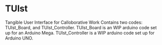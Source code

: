 # TUIst
Tangible User Interface for Calloborative Work
Contains two codes: TUIst_Board, and TUIst_Controller. 
TUIst_Board is an WIP arduino code set up for an Arduino Mega.
TUIst_Controller is a WIP arduino code set up for Arduino UNO.
